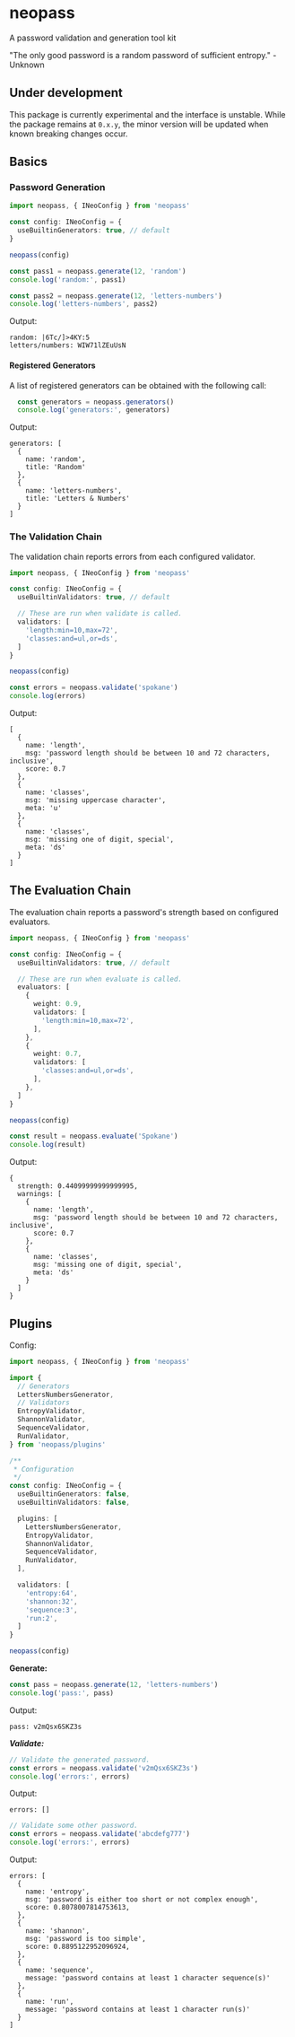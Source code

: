 # neopass
A password validation and generation tool kit

"The only good password is a random password of sufficient entropy." - Unknown

## Under development

This package is currently experimental and the interface is unstable. While the package remains at `0.x.y`, the minor version will be updated when known breaking changes occur.

## Basics

### Password Generation

```typescript
import neopass, { INeoConfig } from 'neopass'

const config: INeoConfig = {
  useBuiltinGenerators: true, // default
}

neopass(config)

const pass1 = neopass.generate(12, 'random')
console.log('random:', pass1)

const pass2 = neopass.generate(12, 'letters-numbers')
console.log('letters-numbers', pass2)
```

Output:

```
random: |6Tc/]>4KY:5
letters/numbers: WIW71lZEuUsN
```

#### Registered Generators

A list of registered generators can be obtained with the following call:

```typescript
  const generators = neopass.generators()
  console.log('generators:', generators)
```

Output:

```
generators: [
  {
    name: 'random',
    title: 'Random'
  },
  {
    name: 'letters-numbers',
    title: 'Letters & Numbers'
  }
]
```

### The Validation Chain

The validation chain reports errors from each configured validator.

```typescript
import neopass, { INeoConfig } from 'neopass'

const config: INeoConfig = {
  useBuiltinValidators: true, // default

  // These are run when validate is called.
  validators: [
    'length:min=10,max=72',
    'classes:and=ul,or=ds',
  ]
}

neopass(config)

const errors = neopass.validate('spokane')
console.log(errors)
```

Output:

```
[
  {
    name: 'length',
    msg: 'password length should be between 10 and 72 characters, inclusive',
    score: 0.7
  },
  {
    name: 'classes',
    msg: 'missing uppercase character',
    meta: 'u'
  },
  {
    name: 'classes',
    msg: 'missing one of digit, special',
    meta: 'ds'
  }
]
```

## The Evaluation Chain

The evaluation chain reports a password's strength based on configured evaluators.

```typescript
import neopass, { INeoConfig } from 'neopass'

const config: INeoConfig = {
  useBuiltinValidators: true, // default

  // These are run when evaluate is called.
  evaluators: [
    {
      weight: 0.9,
      validators: [
        'length:min=10,max=72',
      ],
    },
    {
      weight: 0.7,
      validators: [
        'classes:and=ul,or=ds',
      ],
    },
  ]
}

neopass(config)

const result = neopass.evaluate('Spokane')
console.log(result)
```

Output:

```
{
  strength: 0.44099999999999995,
  warnings: [
    {
      name: 'length',
      msg: 'password length should be between 10 and 72 characters, inclusive',
      score: 0.7
    },
    {
      name: 'classes',
      msg: 'missing one of digit, special',
      meta: 'ds'
    }
  ]
}
```

## Plugins

Config:

```typescript
import neopass, { INeoConfig } from 'neopass'

import {
  // Generators
  LettersNumbersGenerator,
  // Validators
  EntropyValidator,
  ShannonValidator,
  SequenceValidator,
  RunValidator,
} from 'neopass/plugins'

/**
 * Configuration
 */
const config: INeoConfig = {
  useBuiltinGenerators: false,
  useBuiltinValidators: false,

  plugins: [
    LettersNumbersGenerator,
    EntropyValidator,
    ShannonValidator,
    SequenceValidator,
    RunValidator,
  ],

  validators: [
    'entropy:64',
    'shannon:32',
    'sequence:3',
    'run:2',
  ]
}

neopass(config)
```

**Generate:**

```typescript
const pass = neopass.generate(12, 'letters-numbers')
console.log('pass:', pass)
```

Output:

```
pass: v2mQsx6SKZ3s
```

***Validate:***

```typescript
// Validate the generated password.
const errors = neopass.validate('v2mQsx6SKZ3s')
console.log('errors:', errors)
```

Output:

```
errors: []
```

```typescript
// Validate some other password.
const errors = neopass.validate('abcdefg777')
console.log('errors:', errors)
```

Output:

```
errors: [
  {
    name: 'entropy',
    msg: 'password is either too short or not complex enough',
    score: 0.8078007814753613,
  },
  {
    name: 'shannon',
    msg: 'password is too simple',
    score: 0.8895122952096924,
  },
  {
    name: 'sequence',
    message: 'password contains at least 1 character sequence(s)'
  },
  {
    name: 'run',
    message: 'password contains at least 1 character run(s)'
  }
]
```
